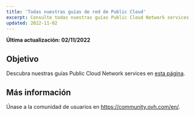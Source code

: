 ```yaml
---
title: 'Todas nuestras guías de red de Public Cloud'
excerpt: Consulte todas nuestras guías Public Cloud Network services
updated: 2022-11-02
---
```


**Última actualización: 02/11/2022**

## Objetivo

Descubra nuestras guías Public Cloud Network services en [esta página](/products/public-cloud-network).

## Más información

Únase a la comunidad de usuarios en <https://community.ovh.com/en/>.
